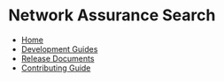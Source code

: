 # Network Assurance Search

- [Home][home]
- [Development Guides](/docs/development/README.md)
- [Release Documents](/docs/release/content/README.md)
- [Contributing Guide](/CONTRIBUTING.md)

[home]: ./README.md
